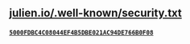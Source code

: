 ## [julien.io/.well-known/security.txt](https://julien.io/.well-known/security.txt)

#### [`5000FDBC4C08044EF4B5DBE021AC94DE766B0F08`](https://keys.openpgp.org/vks/v1/by-fingerprint/5000FDBC4C08044EF4B5DBE021AC94DE766B0F08)
